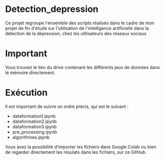 # Detection_depression
Ce projet regroupe l'ensemble des scripts réalisés dans le cadre de mon projet de fin d'étude sur l'utilisation de l'intelligence artificielle dans la détection de la dépression, chez les utilisateurs des réseaux sociaux 


# Important
Vous trouvez le lien du drive contenant les différents jeux de données dans le mémoire directement.

# Exécution 
Il est important de suivre un ordre précis, qui est le suivant : 

* dataformation1.ipynb
* dataformation2.ipynb
* dataformation3.ipynb
* pre_processing.ipynb
* algorithmes.ipynb
  
Vous avez la possibilité d'importer les fichiers dans Google Colab ou bien de regarder directement les résulats dans les fichiers, sur ce GitHub.
